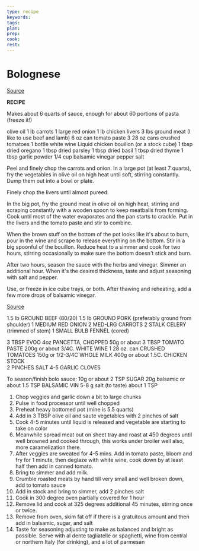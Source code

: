 ```yaml
---
type: recipe
keywords:
tags:
plan:
prep:
cook:
rest:
---
```


# Bolognese

[Source](https://youtu.be/V5WR-K0zJYs?si=93k35SMAPf4K58Cv)

**RECIPE**

Makes about 6 quarts of sauce, enough for about 60 portions of pasta (freeze it!)

olive oil
1 lb carrots
1 large red onion
1 lb chicken livers
3 lbs ground meat (I like to use beef and lamb)
6 oz can tomato paste
3 28 oz cans crushed tomatoes
1 bottle white wine
Liquid chicken bouillon (or a stock cube)
1 tbsp dried oregano
1 tbsp dried parsley
1 tbsp dried basil
1 tbsp dried thyme
1 tbsp garlic powder
1/4 cup balsamic vinegar
pepper
salt

Peel and finely chop the carrots and onion. In a large pot (at least 7 quarts), fry the vegetables in olive oil on high heat until soft, stirring constantly. Dump them out into a bowl or plate.

Finely chop the livers until almost pureed.

In the big pot, fry the ground meat in olive oil on high heat, stirring and scraping constantly with a wooden spoon to keep meatballs from forming. Cook until most of the water evaporates and the pan starts to crackle. Put in the livers and the tomato paste and stir to combine.

When the brown stuff on the bottom of the pot looks like it's about to burn, pour in the wine and scrape to release everything on the bottom. Stir in a big spoonful of the bouillon. Reduce heat to a simmer and cook for two hours, stirring occasionally to make sure the bottom doesn't stick and burn.

After two hours, season the sauce with the herbs and vinegar. Simmer an additional hour. When it's the desired thickness, taste and adjust seasoning with salt and pepper. 

Use, or freeze in ice cube trays, or both. After thawing and reheating, add a few more drops of balsamic vinegar.

[Source](https://youtu.be/d8Gq5SyZI34?si=CN0kmai47w0zSBSo)

1.5 lb GROUND BEEF (80/20)
1.5 lb GROUND PORK (preferably ground from shoulder)
1 MEDIUM RED ONION
2 MED-LRG CARROTS
2 STALK CELERY (trimmed of stem)
1 SMALL BULB FENNEL (cored)


3 TBSP EVOO
4oz PANCETTA, CHOPPED
50g or about 3 TBSP TOMATO PASTE
200g or about 3/4C. WHITE WINE 
1 28 oz. can CRUSHED TOMATOES 
150g or 1/2-3/4C WHOLE MILK
400g or about 1.5C. CHICKEN STOCK  
2 PINCHES SALT 
4-5 GARLIC CLOVES 

To season/finish bolo sauce: 
10g or about 2 TSP SUGAR
20g balsamic or about 1.5 TSP BALSAMIC VIN
5-8 g salt (to taste) about 1 TSP


 1. Chop veggies and garlic down a bit to large chunks
 2. Pulse in food processor until well chopped
 3. Preheat heavy bottomed pot (mine is 5.5 quarts)
 4. Add in 3 TBSP olive oil and saute vegetables with 2 pinches of salt
 5. Cook 4-5 minutes until liquid is released and vegetable are starting to take on color
 6. Meanwhile spread meat out on sheet tray and roast at 450 degrees until well browned and cooked through, this works under broiler well also, more caramelization there. 
 7. After veggies are sweated for 4-5 mins. Add in tomato paste, bloom and fry for 1 minute, then deglaze with white wine, cook down by at least half then add in canned tomato.
 8. Bring to simmer and add milk.
 9. Crumble roasted meats by hand till very small and well broken down, add to tomato sauce
 10. Add in stock and bring to simmer, add 2 pinches salt
 11. Cook in 300 degree oven partially covered for 1 hour
 12. Remove lid and cook at 325 degrees additional 45 minutes, stirring once or twice. 
 13. Remove from oven, skim fat off if there is a gratuitous amount and then add in balsamic, sugar, and salt
 14. Taste for seasoning adjusting to make as balanced and bright as possible. Serve with al dente tagliatelle or spaghetti, wine from central or northern Italy (for drinking), and a lot of parmesan